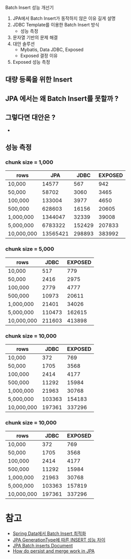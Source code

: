 Batch Insert 성능 개선기

1. JPA에서 Batch Insert가 동작하지 않은 이유 길게 설명
2. JDBC Template를 이용한 Batch Insert 방식
    - 성능 측정
3. 문자열 기반의 문제 해결
4. 대안 솔루션
    - Mybatis, Data JDBC, Exposed
    - Exposed 결정 이유
5. Exposed 성능 측정

## 대량 등록을 위한 Insert

## JPA 에서는 왜 Batch Insert를 못할까 ?

## 그렇다면 대안은 ?

* 

## 성능 측정

### chunk size = 1,000
rows | JPA | JDBC | EXPOSED
-----|-----|------|--------
10,000 | 14577 | 567 | 942
50,000 | 58702 | 3060 | 3465
100,000 | 133004 | 3977 | 4650
500,000 | 628603 | 16156 | 20605
1,000,000 | 1344047 | 32339 | 39008
5,000,000 | 6783322 | 152429 | 207833
10,000,000 | 13565421 | 298893 | 383992

### chunk size = 5,000
rows  | JDBC | EXPOSED
-----|------|--------
10,000  | 517 | 779
50,000  | 2416 | 2975
100,000 | 2779 | 4777
500,000 | 10973 | 20611
1,000,000 | 21401 | 34026
5,000,000 | 110473 | 162615
10,000,000 | 211603 | 413898

### chunk size = 10,000
rows  | JDBC | EXPOSED
-----|------|--------
10,000  | 372 | 769
50,000  | 1705 | 3568
100,000 | 2414 | 4177
500,000 | 11292 | 15984
1,000,000 | 21963 | 30768
5,000,000 | 103363 | 154183
10,000,000 | 197361 | 337296


### chunk size = 10,000
rows  | JDBC | EXPOSED
-----|------|--------
10,000  | 372 | 769
50,000  | 1705 | 3568
100,000 | 2414 | 4177
500,000 | 11292 | 15984
1,000,000 | 21963 | 30768
5,000,000 | 103363 | 157819
10,000,000 | 197361 | 337296

# 참고
* [Spring Data에서 Batch Insert 최적화](https://homoefficio.github.io/2020/01/25/Spring-Data%EC%97%90%EC%84%9C-Batch-Insert-%EC%B5%9C%EC%A0%81%ED%99%94/)
* [JPA GenerationType에 따른 INSERT 성능 차이](https://github.com/HomoEfficio/dev-tips/blob/master/JPA-GenerationType-%EB%B3%84-INSERT-%EC%84%B1%EB%8A%A5-%EB%B9%84%EA%B5%90.md)
* [JPA Batch inserts Document](https://docs.jboss.org/hibernate/orm/5.4/userguide/html_single/Hibernate_User_Guide.html#batch-session-batch-insert)
* [How do persist and merge work in JPA](https://vladmihalcea.com/jpa-persist-and-merge/)